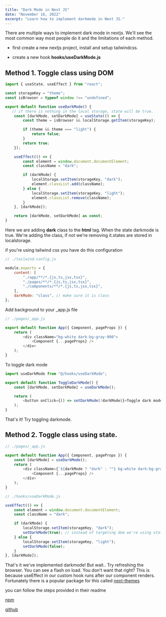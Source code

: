 ```yaml
---
title: "Dark Mode in Next JS"
date: "November 16, 2022"
excerpt: "Learn how to implement darkmode in Next JS."
---
```


There are multiple ways to implement dark mode in nextjs. We'll see the most common way most people do it and the limitations of each method.

- first create a new nextjs project, install and setup tailwindcss.

- create a new hook **hooks/useDarkMode.js**

## Method 1. Toggle class using DOM

```javascript
import { useState, useEffect } from "react";

const storageKey = "theme";
const isBrowser = typeof window !== "undefined";

export default function useDarkMode() {
   // if there is nothing in the local storage, state will be true.
	const [darkMode, setDarkMode] = useState(() => {
		const theme = isBrowser && localStorage.getItem(storageKey);

		if (theme && theme === "light") {
			return false;
		}
		return true;
	});

	useEffect(() => {
		const element = window.document.documentElement;
		const className = "dark";

		if (darkMode) {
			localStorage.setItem(storageKey, "dark");
			element.classList.add(className);
		} else {
			localStorage.setItem(storageKey, "light");
			element.classList.remove(className);
		}
	}, [darkMode]);

	return [darkMode, setDarkMode] as const;
}

```

Here we are adding **dark** class to the **html** tag. When the state darkmode is true. We're adding the class, if not we're removing it.states are stored in localstorage.

if you're using tailwind css you have do this configuration

```javascript
// ./tailwind.config.js

module.exports = {
	content: [
		"./app/**/*.{js,ts,jsx,tsx}",
		"./pages/**/*.{js,ts,jsx,tsx}",
		"./components/**/*.{js,ts,jsx,tsx}",
	],
	darkMode: "class", // make sure it is class
};
```

Add background to your \_app.js file

```javascript
// ./pages/_app.js

export default function App({ Component, pageProps }) {
	return (
		<div className="bg-white dark:bg-gray-900">
			<Component {...pageProps} />
		</div>
	);
}
```

To toggle dark mode

```javascript
import useDarkMode from "@/hooks/useDarkMode";

export default function ToggleDarkMode() {
	const [darkMode, setDarkMode] = useDarkMode();

	return (
		<button onClick={() => setDarkMode(!darkMode)}>Toggle dark mode </button>
	);
}
```

That's it! Try toggling darkmode.

## Method 2. Toggle class using state.

```javascript
// ./pages/_app.js

export default function App({ Component, pageProps }) {
	const [darkMode] = useDarkMode();
	return (
		<div className={`${darkMode ? "dark" : ""} bg-white dark:bg-gray-900`}>
			<Component {...pageProps} />
		</div>
	);
}
```

```javascript
// ./hooks/useDarkMode.js

useEffect(() => {
	const element = window.document.documentElement;
	const className = "dark";

	if (darkMode) {
		localStorage.setItem(storageKey, "dark");
		setDarkMode(true); // instead of targeting dom we're using state
	} else {
		localStorage.setItem(storageKey, "light");
		setDarkMode(false);
	}
}, [darkMode]);
```

That's it we've implemented darkmode! But wait.. Try refreshing the browser. You can see a flash on load. You don't want that right? This is because useEffect in our custom hook runs after our component renders. Fortunately there is a popular package for this called [next-themes](https://www.npmjs.com/package/next-themes)

you can follow the steps provided in their readme

[npm](https://www.npmjs.com/package/next-themes)

[github](https://github.com/pacocoursey/next-themes#readme)

